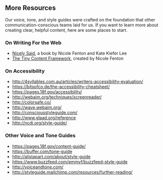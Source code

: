 ## More Resources

Our voice, tone, and style guides were crafted on the foundation that other communication-conscious teams laid for us. If you want to learn more about creating clear, helpful content, here are some places to start.

### On Writing For the Web

- [Nicely Said](http://www.nicelysaid.co/), a book by Nicole Fenton and Kate Kiefer Lee
- [The Tiny Content Framework](https://gist.github.com/nicoleslaw/2155621), created by Nicole Fenton

### On Accessibility
* http://4syllables.com.au/articles/writers-accessibility-evaluation/
* https://bitsofco.de/the-accessibility-cheatsheet/
* https://pages.18f.gov/accessibility/
* http://webaim.org/techniques/screenreader/
* http://colorsafe.co/
* http://wave.webaim.org/
* http://consciousstyleguide.com/
* http://www.glaad.org/reference
* http://ncdj.org/style-guide/

### Other Voice and Tone Guides
* https://pages.18f.gov/content-guide/
* https://buffer.com/tone-guide
* http://alistapart.com/about/style-guide
* https://www.buzzfeed.com/emmyf/buzzfeed-style-guide
* http://voiceandtone.com/
* http://styleguide.mailchimp.com/resources/further-reading/
